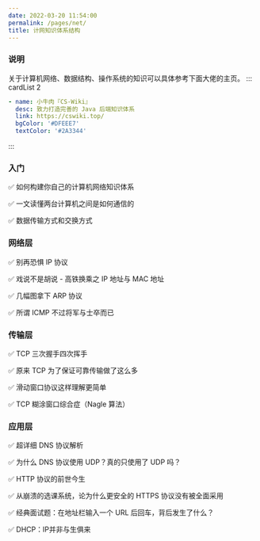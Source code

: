 ```yaml
---
date: 2022-03-20 11:54:00
permalink: /pages/net/
title: 计网知识体系结构
---
```


### 说明
关于计算机网络、数据结构、操作系统的知识可以具体参考下面大佬的主页。
::: cardList 2

```yaml
- name: 小牛肉『CS-Wiki』
  desc: 致力打造完善的 Java 后端知识体系
  link: https://cswiki.top/
  bgColor: '#DFEEE7'
  textColor: '#2A3344'
```
:::



### 入门

✅ 如何构建你自己的计算机网络知识体系

✅ 一文读懂两台计算机之间是如何通信的

✅ 数据传输方式和交换方式

### 网络层

✅ 别再恐惧 IP 协议

✅ 戏说不是胡说 - 高铁换乘之 IP 地址与 MAC 地址

✅ 几幅图拿下 ARP 协议

✅ 所谓 ICMP 不过将军与士卒而已

### 传输层

✅ TCP 三次握手四次挥手

✅ 原来 TCP 为了保证可靠传输做了这么多

✅ 滑动窗口协议这样理解更简单

✅ TCP 糊涂窗口综合症（Nagle 算法）

### 应用层

✅ 超详细 DNS 协议解析

✅ 为什么 DNS 协议使用 UDP？真的只使用了 UDP 吗？

✅ HTTP 协议的前世今生

✅ 从崩溃的选课系统，论为什么更安全的 HTTPS 协议没有被全面采用

✅ 经典面试题：在地址栏输入一个 URL 后回车，背后发生了什么？

✅ DHCP：IP并非与生俱来

